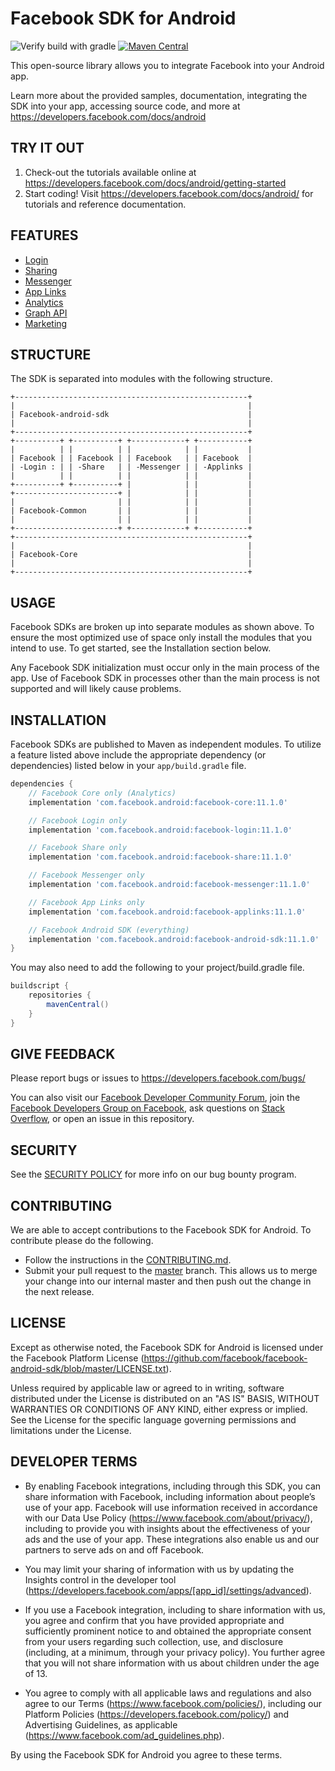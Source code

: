 # Facebook SDK for Android

![Verify build with gradle](https://github.com/facebook/facebook-android-sdk/workflows/Verify%20build%20with%20gradle/badge.svg)
[![Maven Central](https://maven-badges.herokuapp.com/maven-central/com.facebook.android/facebook-android-sdk/badge.svg?style=flat)](https://maven-badges.herokuapp.com/maven-central/com.facebook.android/facebook-android-sdk)

This open-source library allows you to integrate Facebook into your Android app.

Learn more about the provided samples, documentation, integrating the SDK into your app, accessing source code, and more at https://developers.facebook.com/docs/android

## TRY IT OUT

1. Check-out the tutorials available online at https://developers.facebook.com/docs/android/getting-started
2. Start coding! Visit https://developers.facebook.com/docs/android/ for tutorials and reference documentation.

## FEATURES

- [Login](https://developers.facebook.com/docs/facebook-login)
- [Sharing](https://developers.facebook.com/docs/sharing)
- [Messenger](https://developers.facebook.com/docs/messenger-expressions)
- [App Links](https://developers.facebook.com/docs/applinks)
- [Analytics](https://developers.facebook.com/docs/analytics)
- [Graph API](https://developers.facebook.com/docs/android/graph)
- [Marketing](https://developers.facebook.com/docs/app-events/marketing-kit)

## STRUCTURE

The SDK is separated into modules with the following structure.

    +----------------------------------------------------+
    |                                                    |
    | Facebook-android-sdk                               |
    |                                                    |
    +----------------------------------------------------+
    +----------+ +----------+ +------------+ +-----------+
    |          | |          | |            | |           |
    | Facebook | | Facebook | | Facebook   | | Facebook  |
    | -Login : | | -Share   | | -Messenger | | -Applinks |
    |          | |          | |            | |           |
    +----------+ +----------+ |            | |           |
    +-----------------------+ |            | |           |
    |                       | |            | |           |
    | Facebook-Common       | |            | |           |
    |                       | |            | |           |
    +-----------------------+ +------------+ +-----------+
    +----------------------------------------------------+
    |                                                    |
    | Facebook-Core                                      |
    |                                                    |
    +----------------------------------------------------+

## USAGE

Facebook SDKs are broken up into separate modules as shown above. To ensure the most optimized use of
space only install the modules that you intend to use. To get started, see the Installation section below.

Any Facebook SDK initialization must occur only in the main process of the app. Use of Facebook SDK in processes other than the main process is not supported and will likely cause problems.

## INSTALLATION

Facebook SDKs are published to Maven as independent modules. To utilize a feature listed above
include the appropriate dependency (or dependencies) listed below in your `app/build.gradle` file.

```gradle
dependencies {
    // Facebook Core only (Analytics)
    implementation 'com.facebook.android:facebook-core:11.1.0'

    // Facebook Login only
    implementation 'com.facebook.android:facebook-login:11.1.0'

    // Facebook Share only
    implementation 'com.facebook.android:facebook-share:11.1.0'

    // Facebook Messenger only
    implementation 'com.facebook.android:facebook-messenger:11.1.0'

    // Facebook App Links only
    implementation 'com.facebook.android:facebook-applinks:11.1.0'

    // Facebook Android SDK (everything)
    implementation 'com.facebook.android:facebook-android-sdk:11.1.0'
}
```

You may also need to add the following to your project/build.gradle file.

```gradle
buildscript {
    repositories {
        mavenCentral()
    }
}
```

## GIVE FEEDBACK

Please report bugs or issues to https://developers.facebook.com/bugs/

You can also visit our [Facebook Developer Community Forum](https://developers.facebook.com/community/),
join the [Facebook Developers Group on Facebook](https://www.facebook.com/groups/fbdevelopers/),
ask questions on [Stack Overflow](http://facebook.stackoverflow.com),
or open an issue in this repository.

## SECURITY

See the [SECURITY POLICY](SECURITY.md) for more info on our bug bounty program.

## CONTRIBUTING

We are able to accept contributions to the Facebook SDK for Android. To contribute please do the following.

- Follow the instructions in the [CONTRIBUTING.md](https://github.com/facebook/facebook-android-sdk/blob/master/CONTRIBUTING.md).
- Submit your pull request to the [master](https://github.com/facebook/facebook-android-sdk/tree/master) branch. This allows us to merge your change into our internal master and then push out the change in the next release.

## LICENSE

Except as otherwise noted, the Facebook SDK for Android is licensed under the Facebook Platform License (https://github.com/facebook/facebook-android-sdk/blob/master/LICENSE.txt).

Unless required by applicable law or agreed to in writing, software distributed under the License is distributed on an "AS IS" BASIS, WITHOUT WARRANTIES OR CONDITIONS OF ANY KIND, either express or implied. See the License for the specific language governing permissions and limitations under the License.

## DEVELOPER TERMS

- By enabling Facebook integrations, including through this SDK, you can share information with Facebook, including information about people’s use of your app. Facebook will use information received in accordance with our Data Use Policy (https://www.facebook.com/about/privacy/), including to provide you with insights about the effectiveness of your ads and the use of your app. These integrations also enable us and our partners to serve ads on and off Facebook.

- You may limit your sharing of information with us by updating the Insights control in the developer tool (https://developers.facebook.com/apps/[app_id]/settings/advanced).

- If you use a Facebook integration, including to share information with us, you agree and confirm that you have provided appropriate and sufficiently prominent notice to and obtained the appropriate consent from your users regarding such collection, use, and disclosure (including, at a minimum, through your privacy policy). You further agree that you will not share information with us about children under the age of 13.

- You agree to comply with all applicable laws and regulations and also agree to our Terms (https://www.facebook.com/policies/), including our Platform Policies (https://developers.facebook.com/policy/) and Advertising Guidelines, as applicable (https://www.facebook.com/ad_guidelines.php).

By using the Facebook SDK for Android you agree to these terms.
